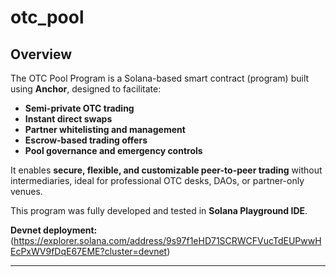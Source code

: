 # otc_pool

## Overview

The OTC Pool Program is a Solana-based smart contract (program) built using **Anchor**, designed to facilitate:

- **Semi-private OTC trading**
- **Instant direct swaps**
- **Partner whitelisting and management**
- **Escrow-based trading offers**
- **Pool governance and emergency controls**

It enables **secure, flexible, and customizable peer-to-peer trading** without intermediaries, ideal for professional OTC desks, DAOs, or partner-only venues.

This program was fully developed and tested in **Solana Playground IDE**.

**Devnet deployment:**  
(https://explorer.solana.com/address/9s97f1eHD71SCRWCFVucTdEUPwwHEcPxWV9fDqE67EME?cluster=devnet)

---
